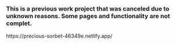 <h3>This is a previous work project that was canceled due to unknown reasons. Some pages and functionality are not complet.</h3>
https://precious-sorbet-46349e.netlify.app/
